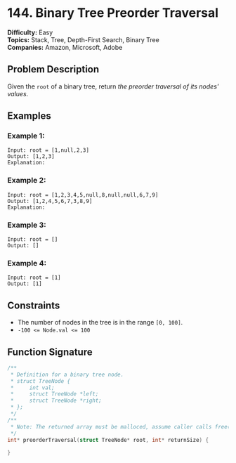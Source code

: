 # 144. Binary Tree Preorder Traversal

**Difficulty:** Easy  
**Topics:** Stack, Tree, Depth-First Search, Binary Tree  
**Companies:** Amazon, Microsoft, Adobe

## Problem Description

Given the `root` of a binary tree, return *the preorder traversal of its nodes' values*.

## Examples

### Example 1:
```
Input: root = [1,null,2,3]
Output: [1,2,3]
Explanation:
```

### Example 2:
```
Input: root = [1,2,3,4,5,null,8,null,null,6,7,9]
Output: [1,2,4,5,6,7,3,8,9]
Explanation:
```

### Example 3:
```
Input: root = []
Output: []
```

### Example 4:
```
Input: root = [1]
Output: [1]
```

## Constraints

* The number of nodes in the tree is in the range `[0, 100]`.
* `-100 <= Node.val <= 100`

## Function Signature

```c
/**
 * Definition for a binary tree node.
 * struct TreeNode {
 *     int val;
 *     struct TreeNode *left;
 *     struct TreeNode *right;
 * };
 */
/**
 * Note: The returned array must be malloced, assume caller calls free().
 */
int* preorderTraversal(struct TreeNode* root, int* returnSize) {
    
}
```